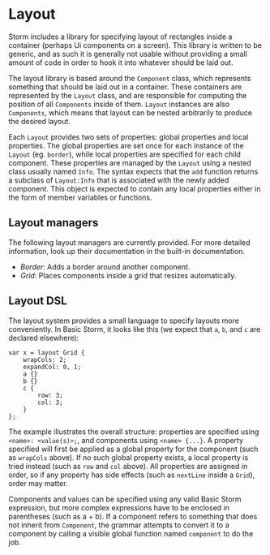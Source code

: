 Layout
=======

Storm includes a library for specifying layout of rectangles inside a container (perhaps Ui
components on a screen). This library is written to be generic, and as such it is generally not
usable without providing a small amount of code in order to hook it into whatever should be laid
out.

The layout library is based around the `Component` class, which represents something that should be
laid out in a container. These containers are represented by the `Layout` class, and are responsible
for computing the position of all `Components` inside of them. `Layout` instances are also
`Components`, which means that layout can be nested arbitrarily to produce the desired layout.

Each `Layout` provides two sets of properties: global properties and local properties. The global
properties are set once for each instance of the `Layout` (eg. `border`), while local properties are
specified for each child component. These properties are managed by the `Layout` using a nested
class usually named `Info`. The syntax expects that the `add` function returns a subclass of
`Layout:Info` that is associated with the newly added component. This object is expected to contain
any local properties either in the form of member variables or functions.


Layout managers
----------------

The following layout managers are currently provided. For more detailed information, look up their
documentation in the built-in documentation.

* *Border*: Adds a border around another component.
* *Grid*: Places components inside a grid that resizes automatically.


Layout DSL
-----------

The layout system provides a small language to specify layouts more conveniently. In Basic Storm, it
looks like this (we expect that `a`, `b`, and `c` are declared elsewhere):

```
var x = layout Grid {
    wrapCols: 2;
    expandCol: 0, 1;
    a {}
    b {}
    c {
        row: 3;
        col: 3;
    }
};
```

The example illustrates the overall structure: properties are specified using `<name>: <value(s)>;`,
and components using `<name> {...}`. A property specified will first be applied as a global property
for the component (such as `wrapCols` above). If no such global property exists, a local property is
tried instead (such as `row` and `col` above). All properties are assigned in order, so if any
property has side effects (such as `nextLine` inside a `Grid`), order may matter.

Components and values can be specified using any valid Basic Storm expression, but more complex
expressions have to be enclosed in parentheses (such as a + b). If a component refers to something
that does not inherit from `Component`, the grammar attempts to convert it to a component by calling
a visible global function named `component` to do the job.
